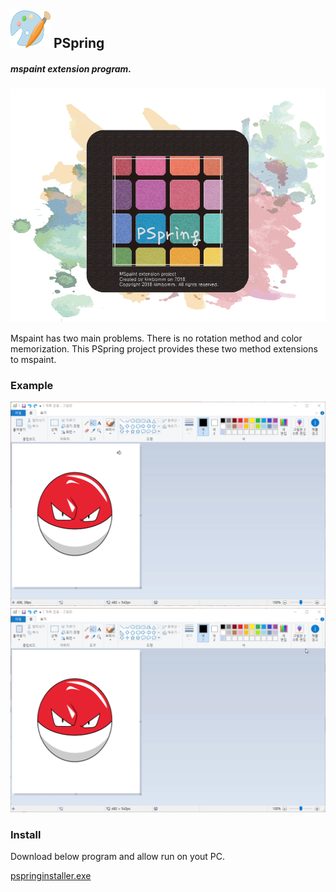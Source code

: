 ## <img src="img/mspaint.png" width="64">  PSpring

##### mspaint extension program.
<img src="img/pspring.bmp" width="512"> 

Mspaint has two main problems. There is no rotation method and color memorization.
This PSpring project provides these two method extensions to mspaint.

### Example
<img src="img/example1.gif" width="720"><img src="img/example2.gif" width="720">

### Install

Download below program and allow run on yout PC.

[pspringinstaller.exe](https://github.com/springkim/PSpring/releases/download/1.0/pspringinstaller.exe)
